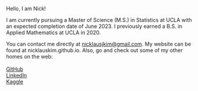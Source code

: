 <p>
Hello, I am Nick!
</p>

<p>
I am currently pursuing a Master of Science (M.S.) in Statistics at UCLA with an expected completion date of June 2023. I previously earned a B.S. in Applied Mathematics at UCLA in 2020.
</p>

You can contact me directly at nicklausjkim@gmail.com. My website can be found at nicklauskim.github.io. Also, go and check out some of my other homes on the web:<br/><br/>
  [GitHub](nicklauskim.github.io)<br/>
  [LinkedIn](www.linkedin.com/nicklauskim)<br/>
  [Kaggle](www.kaggle.com/nicklauskim)
